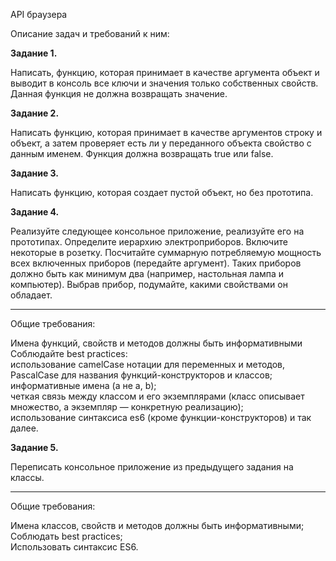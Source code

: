 API браузера

Описание задач и требований к ним:

<b>Задание 1.</b>

Написать, функцию, которая принимает в качестве аргумента объект и выводит в консоль все ключи и значения только собственных свойств. Данная функция не должна возвращать значение.

<b>Задание 2.</b>

Написать функцию, которая принимает в качестве аргументов строку и объект, а затем проверяет есть ли у переданного объекта свойство с данным именем. Функция должна возвращать true или false.

<b>Задание 3.</b>

Написать функцию, которая создает пустой объект, но без прототипа.

<b>Задание 4.</b>

Реализуйте следующее консольное приложение, реализуйте его на прототипах.
Определите иерархию электроприборов. Включите некоторые в розетку. Посчитайте суммарную потребляемую мощность всех включенных приборов (передайте аргумент). 
Таких приборов должно быть как минимум два (например, настольная лампа и компьютер). Выбрав прибор, подумайте, какими свойствами он обладает.

<hr>Общие требования:</hr>

Имена функций, свойств и методов должны быть информативными<br>
Соблюдайте best practices:<br>
использование camelCase нотации для переменных и методов, PascalCase для названия функций-конструкторов и классов;<br>
информативные имена (а не a, b);<br>
четкая связь между классом и его экземплярами (класс описывает множество, а экземпляр — конкретную реализацию);<br>
использование синтаксиса es6 (кроме функции-конструкторов) и так далее.<br>

<b>Задание 5.</b>

Переписать консольное приложение из предыдущего задания на классы.

<hr>Общие требования:</hr>

Имена классов, свойств и методов должны быть информативными;<br>
Соблюдать best practices;<br>
Использовать синтаксис ES6.<br>
